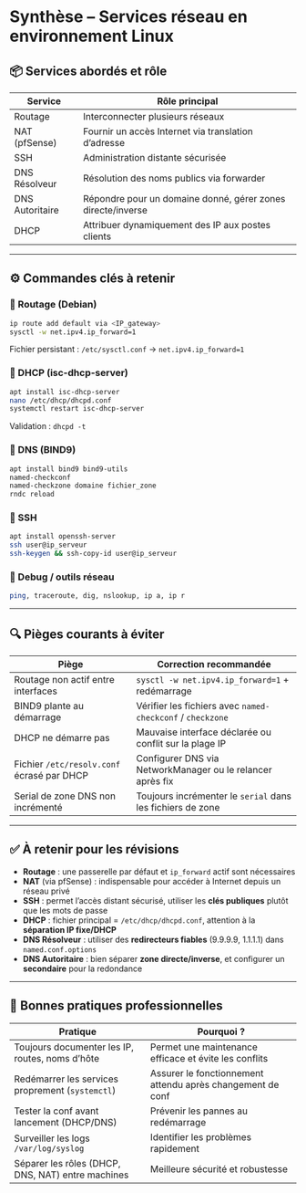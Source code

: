 # Synthèse – Services réseau en environnement Linux

## 📦 Services abordés et rôle

|Service|Rôle principal|
|---|---|
|Routage|Interconnecter plusieurs réseaux|
|NAT (pfSense)|Fournir un accès Internet via translation d’adresse|
|SSH|Administration distante sécurisée|
|DNS Résolveur|Résolution des noms publics via forwarder|
|DNS Autoritaire|Répondre pour un domaine donné, gérer zones directe/inverse|
|DHCP|Attribuer dynamiquement des IP aux postes clients|

---

## ⚙️ Commandes clés à retenir

### 🔹 Routage (Debian)

```bash
ip route add default via <IP_gateway>
sysctl -w net.ipv4.ip_forward=1
```

Fichier persistant : `/etc/sysctl.conf` → `net.ipv4.ip_forward=1`

### 🔹 DHCP (isc-dhcp-server)

```bash
apt install isc-dhcp-server
nano /etc/dhcp/dhcpd.conf
systemctl restart isc-dhcp-server
```

Validation : `dhcpd -t`

### 🔹 DNS (BIND9)

```bash
apt install bind9 bind9-utils
named-checkconf
named-checkzone domaine fichier_zone
rndc reload
```

### 🔹 SSH

```bash
apt install openssh-server
ssh user@ip_serveur
ssh-keygen && ssh-copy-id user@ip_serveur
```

### 🔹 Debug / outils réseau

```bash
ping, traceroute, dig, nslookup, ip a, ip r
```

---

## 🔍 Pièges courants à éviter

|Piège|Correction recommandée|
|---|---|
|Routage non actif entre interfaces|`sysctl -w net.ipv4.ip_forward=1` + redémarrage|
|BIND9 plante au démarrage|Vérifier les fichiers avec `named-checkconf` / `checkzone`|
|DHCP ne démarre pas|Mauvaise interface déclarée ou conflit sur la plage IP|
|Fichier `/etc/resolv.conf` écrasé par DHCP|Configurer DNS via NetworkManager ou le relancer après fix|
|Serial de zone DNS non incrémenté|Toujours incrémenter le `serial` dans les fichiers de zone|

---

## ✅ À retenir pour les révisions

- **Routage** : une passerelle par défaut et `ip_forward` actif sont nécessaires
- **NAT** (via pfSense) : indispensable pour accéder à Internet depuis un réseau privé
- **SSH** : permet l’accès distant sécurisé, utiliser les **clés publiques** plutôt que les mots de passe
- **DHCP** : fichier principal = `/etc/dhcp/dhcpd.conf`, attention à la **séparation IP fixe/DHCP**
- **DNS Résolveur** : utiliser des **redirecteurs fiables** (9.9.9.9, 1.1.1.1) dans `named.conf.options`
- **DNS Autoritaire** : bien séparer **zone directe/inverse**, et configurer un **secondaire** pour la redondance

---

## 📌 Bonnes pratiques professionnelles

|Pratique|Pourquoi ?|
|---|---|
|Toujours documenter les IP, routes, noms d’hôte|Permet une maintenance efficace et évite les conflits|
|Redémarrer les services proprement (`systemctl`)|Assurer le fonctionnement attendu après changement de conf|
|Tester la conf avant lancement (DHCP/DNS)|Prévenir les pannes au redémarrage|
|Surveiller les logs `/var/log/syslog`|Identifier les problèmes rapidement|
|Séparer les rôles (DHCP, DNS, NAT) entre machines|Meilleure sécurité et robustesse|

